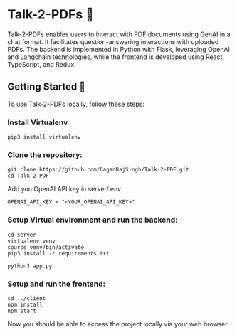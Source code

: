 # Talk-2-PDFs 📄

Talk-2-PDFs enables users to interact with PDF documents using GenAI in a chat format. It facilitates question-answering interactions with uploaded PDFs. The backend is implemented in Python with Flask, leveraging OpenAI and Langchain technologies, while the frontend is developed using React, TypeScript, and Redux.

## Getting Started 🚀

To use Talk-2-PDFs locally, follow these steps:

### Install Virtualenv

```
pip3 install virtualenv
```

### Clone the repository:

```
git clone https://github.com/GaganRajSingh/Talk-2-PDF.git
cd Talk-2-PDF
```

Add you OpenAI API key in server/.env

```
OPENAI_API_KEY = "<YOUR_OPENAI_API_KEY>"
```

### Setup Virtual environment and run the backend:

```
cd server
virtualenv venv
source venv/bin/activate
pip3 install -r requirements.txt

python3 app.py
```

### Setup and run the frontend:

```
cd ../client
npm install
npm start
```

Now you should be able to access the project locally via your web browser.
